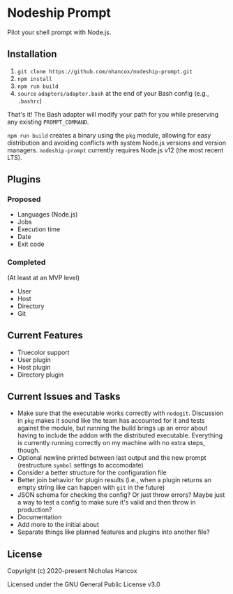 # Nodeship Prompt

Pilot your shell prompt with Node.js.

## Installation

1. `git clone https://github.com/nhancox/nodeship-prompt.git`
2. `npm install`
3. `npm run build`
4. `source` `adapters/adapter.bash` at the end of your Bash config (e.g.,
   `.bashrc`)

That's it! The Bash adapter will modify your path for you while preserving any
existing `PROMPT_COMMAND`.

`npm run build` creates a binary using the `pkg` module, allowing for easy
distribution and avoiding conflicts with system Node.js versions and version
managers. `nodeship-prompt` currently requires Node.js v12 (the most recent
LTS).

## Plugins

### Proposed

- Languages (Node.js)
- Jobs
- Execution time
- Date
- Exit code

### Completed

(At least at an MVP level)

- User
- Host
- Directory
- Git

## Current Features

- Truecolor support
- User plugin
- Host plugin
- Directory plugin

## Current Issues and Tasks

- Make sure that the executable works correctly with `nodegit`. Discussion in
  `pkg` makes it sound like the team has accounted for it and tests against the
  module, but running the build brings up an error about having to include the
  addon with the distributed executable. Everything is currently running
  correctly on my machine with no extra steps, though.
- Optional newline printed between last output and the new prompt (restructure
  `symbol` settings to accomodate)
- Consider a better structure for the configuration file
- Better join behavior for plugin results (i.e., when a plugin returns an empty
  string like can happen with `git` in the future)
- JSON schema for checking the config? Or just throw errors? Maybe just a way to
  test a config to make sure it's valid and then throw in production?
- Documentation
- Add more to the initial about
- Separate things like planned features and plugins into another file?

## License

Copyright (c) 2020-present Nicholas Hancox

Licensed under the GNU General Public License v3.0
